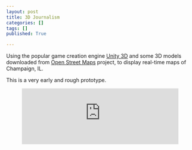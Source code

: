 ```yaml
---
layout: post
title: 3D Journalism
categories: []
tags: []
published: True

---
```


Using the popular game creation engine [Unity 3D](http://unity3d.com/) and some 3D models downloaded from [Open Street Maps](openstreetmap.org) project, to display real-time maps of Champaign, IL.

This is a very early and rough prototype.
<div style="width: 100%; text-align: center;">
	<iframe style="width: 100%; max-width:420px;" src="https://www.youtube.com/embed/VFPOji14L1I?rel=0&amp;controls=0" frameborder="0" allowfullscreen></iframe>
</div>